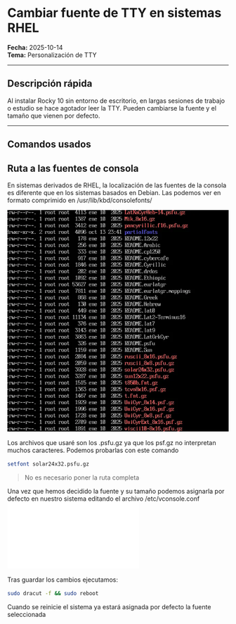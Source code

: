 # Cambiar fuente de TTY en sistemas RHEL
**Fecha:** 2025-10-14  
**Tema:** 
Personalización de TTY

---

## Descripción rápida
  
Al instalar Rocky 10 sin entorno de escritorio, en largas sesiones de trabajo o estudio se hace agotador leer la TTY. Pueden cambiarse la fuente y el tamaño que vienen por defecto.

---

## Comandos usados

## Ruta a las fuentes de consola

En sistemas derivados de RHEL, la localización de las fuentes de la consola es diferente que en los sistemas basados en Debian.
Las podemos ver en formato comprimido en /usr/lib/kbd/consolefonts/

![listado de consolefonts](/img/rocky-fontconsole.webp)

Los archivos que usaré son los .psfu.gz ya que los psf.gz no interpretan muchos caracteres.
Podemos probarlas con este comando 
```bash
setfont solar24x32.psfu.gz
```
> No es necesario poner la ruta completa

Una vez que hemos decidido la fuente y su tamaño podemos asignarla por defecto en nuestro sistema editando el archivo /etc/vconsole.conf
![vconsole.conf](/img/vconsole.conf)

Tras guardar los cambios ejecutamos:
```bash
sudo dracut -f && sudo reboot
```
Cuando se reinicie el sistema ya estará asignada por defecto la fuente seleccionada




